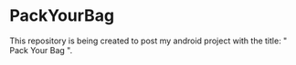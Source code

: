 # PackYourBag
This repository is being created to post my android project with the title: " Pack Your Bag ".
